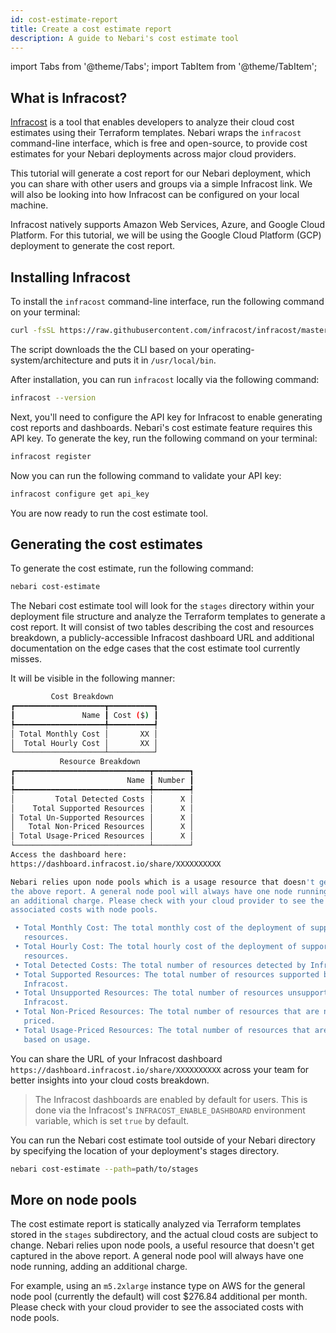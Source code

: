 ```yaml
---
id: cost-estimate-report
title: Create a cost estimate report
description: A guide to Nebari's cost estimate tool
---
```


import Tabs from '@theme/Tabs';
import TabItem from '@theme/TabItem';

## What is Infracost?

[Infracost](https://www.infracost.io/) is a tool that enables developers to analyze their cloud cost estimates using their Terraform templates. Nebari wraps the `infracost` command-line interface, which is free and open-source, to provide cost estimates for your Nebari deployments across major cloud providers.

This tutorial will generate a cost report for our Nebari deployment, which you can share with other users and groups via a simple Infracost link. We will also be looking into how Infracost can be configured on your local machine.

Infracost natively supports Amazon Web Services, Azure, and Google Cloud Platform. For this tutorial, we will be using the Google Cloud Platform (GCP) deployment to generate the cost report.

## Installing Infracost

To install the `infracost` command-line interface, run the following command on your terminal:

```sh
curl -fsSL https://raw.githubusercontent.com/infracost/infracost/master/scripts/install.sh | sh
```

The script downloads the the CLI based on your operating-system/architecture and puts it in `/usr/local/bin`.

After installation, you can run `infracost` locally via the following command:

```sh
infracost --version
```

Next, you'll need to configure the API key for Infracost to enable generating cost reports and dashboards. Nebari's cost estimate feature requires this API key. To generate the key, run the following command on your terminal:

```sh
infracost register
```

Now you can run the following command to validate your API key:

```sh
infracost configure get api_key
```

You are now ready to run the cost estimate tool.

## Generating the cost estimates

To generate the cost estimate, run the following command:

```sh
nebari cost-estimate
```

The Nebari cost estimate tool will look for the `stages` directory within your deployment file structure and analyze the Terraform templates to generate a cost report. It will consist of two tables describing the cost and resources breakdown, a publicly-accessible Infracost dashboard URL and additional documentation on the edge cases that the cost estimate tool currently misses.

It will be visible in the following manner:

```sh
         Cost Breakdown
┏━━━━━━━━━━━━━━━━━━━━┳━━━━━━━━━━┓
┃               Name ┃ Cost ($) ┃
┡━━━━━━━━━━━━━━━━━━━━╇━━━━━━━━━━┩
│ Total Monthly Cost │       XX │
│  Total Hourly Cost │       XX │
└────────────────────┴──────────┘
           Resource Breakdown
┏━━━━━━━━━━━━━━━━━━━━━━━━━━━━━━┳━━━━━━━━┓
┃                         Name ┃ Number ┃
┡━━━━━━━━━━━━━━━━━━━━━━━━━━━━━━╇━━━━━━━━┩
│         Total Detected Costs │      X │
│    Total Supported Resources │      X │
│ Total Un-Supported Resources │      X │
│   Total Non-Priced Resources │      X │
│ Total Usage-Priced Resources │      X │
└──────────────────────────────┴────────┘
Access the dashboard here:
https://dashboard.infracost.io/share/XXXXXXXXXX

Nebari relies upon node pools which is a usage resource that doesn't get captured in
the above report. A general node pool will always have one node running will add
an additional charge. Please check with your cloud provider to see the
associated costs with node pools.

 • Total Monthly Cost: The total monthly cost of the deployment of supported
   resources.
 • Total Hourly Cost: The total hourly cost of the deployment of supported
   resources.
 • Total Detected Costs: The total number of resources detected by Infracost.
 • Total Supported Resources: The total number of resources supported by
   Infracost.
 • Total Unsupported Resources: The total number of resources unsupported by
   Infracost.
 • Total Non-Priced Resources: The total number of resources that are not
   priced.
 • Total Usage-Priced Resources: The total number of resources that are priced
   based on usage.
```

You can share the URL of your Infracost dashboard `https://dashboard.infracost.io/share/XXXXXXXXXX`
across your team for better insights into your cloud costs breakdown.

> The Infracost dashboards are enabled by default for users. This is done via the Infracost's `INFRACOST_ENABLE_DASHBOARD` environment variable, which is set `true` by default.

You can run the Nebari cost estimate tool outside of your Nebari directory by specifying the location of your deployment's stages directory.

```sh
nebari cost-estimate --path=path/to/stages
```

## More on node pools

The cost estimate report is statically analyzed via Terraform templates stored in the `stages` subdirectory, and the actual cloud costs are subject to change. Nebari relies upon node pools, a useful resource that doesn't get captured in the above report. A general node pool will always have one node running, adding an additional charge.

For example, using an `m5.2xlarge` instance type on AWS for the general node pool (currently the default) will cost $276.84 additional per month. Please check with your cloud provider to see the associated costs with node pools.
